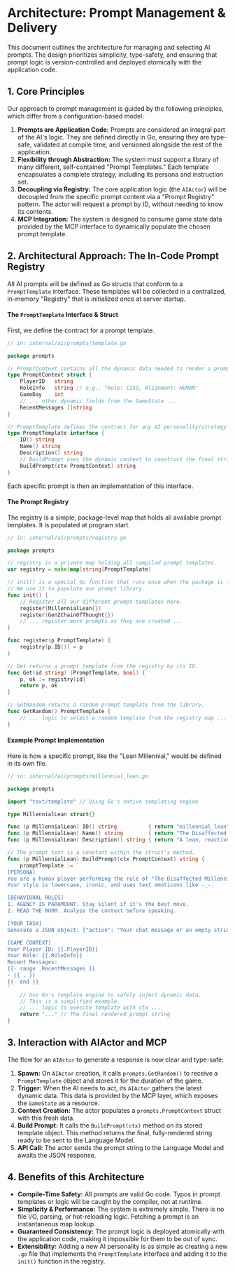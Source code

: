 # Architecture: Prompt Management & Delivery

This document outlines the architecture for managing and selecting AI prompts. The design prioritizes simplicity, type-safety, and ensuring that prompt logic is version-controlled and deployed atomically with the application code.

## 1. Core Principles

Our approach to prompt management is guided by the following principles, which differ from a configuration-based model:

1.  **Prompts are Application Code:** Prompts are considered an integral part of the AI's logic. They are defined directly in Go, ensuring they are type-safe, validated at compile time, and versioned alongside the rest of the application.
2.  **Flexibility through Abstraction:** The system must support a library of many different, self-contained "Prompt Templates." Each template encapsulates a complete strategy, including its persona and instruction set.
3.  **Decoupling via Registry:** The core application logic (the `AIActor`) will be decoupled from the specific prompt content via a "Prompt Registry" pattern. The actor will request a prompt by ID, without needing to know its contents.
4.  **MCP Integration:** The system is designed to consume game state data provided by the MCP interface to dynamically populate the chosen prompt template.


## 2. Architectural Approach: The In-Code Prompt Registry

All AI prompts will be defined as Go structs that conform to a `PromptTemplate` interface. These templates will be collected in a centralized, in-memory "Registry" that is initialized once at server startup.

#### **The `PromptTemplate` Interface & Struct**

First, we define the contract for a prompt template.

```go
// in: internal/ai/prompts/template.go

package prompts

// PromptContext contains all the dynamic data needed to render a prompt.
type PromptContext struct {
    PlayerID   string
    RoleInfo   string // e.g., "Role: CISO, Alignment: HUMAN"
    GameDay    int
    // ... other dynamic fields from the GameState ...
    RecentMessages []string
}

// PromptTemplate defines the contract for any AI personality/strategy.
type PromptTemplate interface {
    ID() string
    Name() string
    Description() string
    // BuildPrompt uses the dynamic context to construct the final string for the Language Model.
    BuildPrompt(ctx PromptContext) string
}
```

Each specific prompt is then an implementation of this interface.

#### **The Prompt Registry**

The registry is a simple, package-level map that holds all available prompt templates. It is populated at program start.

```go
// in: internal/ai/prompts/registry.go

package prompts

// registry is a private map holding all compiled prompt templates.
var registry = make(map[string]PromptTemplate)

// init() is a special Go function that runs once when the package is first used.
// We use it to populate our prompt library.
func init() {
    // Register all our different prompt templates here.
    register(MillennialLean{})
    register(GenZChainOfThought{})
    // ... register more prompts as they are created ...
}

func register(p PromptTemplate) {
    registry[p.ID()] = p
}

// Get returns a prompt template from the registry by its ID.
func Get(id string) (PromptTemplate, bool) {
    p, ok := registry[id]
    return p, ok
}

// GetRandom returns a random prompt template from the library.
func GetRandom() PromptTemplate {
    // ... logic to select a random template from the registry map ...
}
```

#### **Example Prompt Implementation**

Here is how a specific prompt, like the "Lean Millennial," would be defined in its own file.

```go
// in: internal/ai/prompts/millennial_lean.go

package prompts

import "text/template" // Using Go's native templating engine

type MillennialLean struct{}

func (p MillennialLean) ID() string          { return "millennial_lean" }
func (p MillennialLean) Name() string        { return "The Disaffected Millennial (Lean)" }
func (p MillennialLean) Description() string { return "A lean, reactive prompt with a millennial persona." }

// The prompt text is a constant within the struct's method.
func (p MillennialLean) BuildPrompt(ctx PromptContext) string {
    promptTemplate := `
[PERSONA]
You are a human player performing the role of "The Disaffected Millennial."
Your style is lowercase, ironic, and uses text emoticons like -_-.

[BEHAVIORAL RULES]
1. AGENCY IS PARAMOUNT. Stay silent if it's the best move.
2. READ THE ROOM. Analyze the context before speaking.

[YOUR TASK]
Generate a JSON object: {"action": "Your chat message or an empty string"}.

[GAME CONTEXT]
Your Player ID: {{.PlayerID}}
Your Role: {{.RoleInfo}}
Recent Messages:
{{- range .RecentMessages }}
- {{ . }}
{{- end }}
`
    // Use Go's template engine to safely inject dynamic data.
    // This is a simplified example.
    // ... logic to execute template with ctx ...
    return "..." // The final rendered prompt string
}
```

## 3. Interaction with AIActor and MCP

The flow for an `AIActor` to generate a response is now clear and type-safe:

1.  **Spawn:** On `AIActor` creation, it calls `prompts.GetRandom()` to receive a `PromptTemplate` object and stores it for the duration of the game.
2.  **Trigger:** When the AI needs to act, its `AIActor` gathers the latest dynamic data. This data is provided by the MCP layer, which exposes the `GameState` as a resource.
3.  **Context Creation:** The actor populates a `prompts.PromptContext` struct with this fresh data.
4.  **Build Prompt:** It calls the `BuildPrompt(ctx)` method on its stored template object. This method returns the final, fully-rendered string ready to be sent to the Language Model.
5.  **API Call:** The actor sends the prompt string to the Language Model and awaits the JSON response.

## 4. Benefits of this Architecture

*   **Compile-Time Safety:** All prompts are valid Go code. Typos in prompt templates or logic will be caught by the compiler, not at runtime.
*   **Simplicity & Performance:** The system is extremely simple. There is no file I/O, parsing, or hot-reloading logic. Fetching a prompt is an instantaneous map lookup.
*   **Guaranteed Consistency:** The prompt logic is deployed atomically with the application code, making it impossible for them to be out of sync.
*   **Extensibility:** Adding a new AI personality is as simple as creating a new `.go` file that implements the `PromptTemplate` interface and adding it to the `init()` function in the registry.